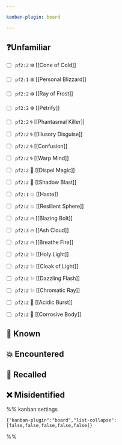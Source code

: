 ```yaml
---

kanban-plugin: board

---
```


## ❓Unfamiliar

- [ ] `pf2:2` ❄️ [[Cone of Cold]]
- [ ] `pf2:1` ❄️ [[Personal Blizzard]]
- [ ] `pf2:2` ❄️ [[Ray of Frost]]
- [ ] `pf2:2` ❄️ [[Petrify]]
- [ ] `pf2:2` 🌀 [[Phantasmal Killer]]
- [ ] `pf2:2` 🌀 [[Illusory Disguise]]
- [ ] `pf2:2` 🌀 [[Confusion]]
- [ ] `pf2:2` 🌀 [[Warp Mind]]
- [ ] `pf2:2` 🌌 [[Dispel Magic]]
- [ ] `pf2:2` 🌌 [[Shadow Blast]]
- [ ] `pf2:1` 💥 [[Haste]]
- [ ] `pf2:2` 💥 [[Resilient Sphere]]
- [ ] `pf2:2` 🔥 [[Blazing Bolt]]
- [ ] `pf2:3` 🔥 [[Ash Cloud]]
- [ ] `pf2:2` 🔥 [[Breathe Fire]]
- [ ] `pf2:2` ✨ [[Holy Light]]
- [ ] `pf2:2` ✨ [[Cloak of Light]]
- [ ] `pf2:2` ✨ [[Dazzling Flash]]
- [ ] `pf2:2` ✨ [[Chromatic Ray]]
- [ ] `pf2:2` 🧪 [[Acidic Burst]]
- [ ] `pf2:2` 🧪 [[Corrosive Body]]


## 🧠 Known



## 💥 Encountered



## 📖 Recalled



## ❌ Misidentified





%% kanban:settings
```
{"kanban-plugin":"board","list-collapse":[false,false,false,false,false]}
```
%%